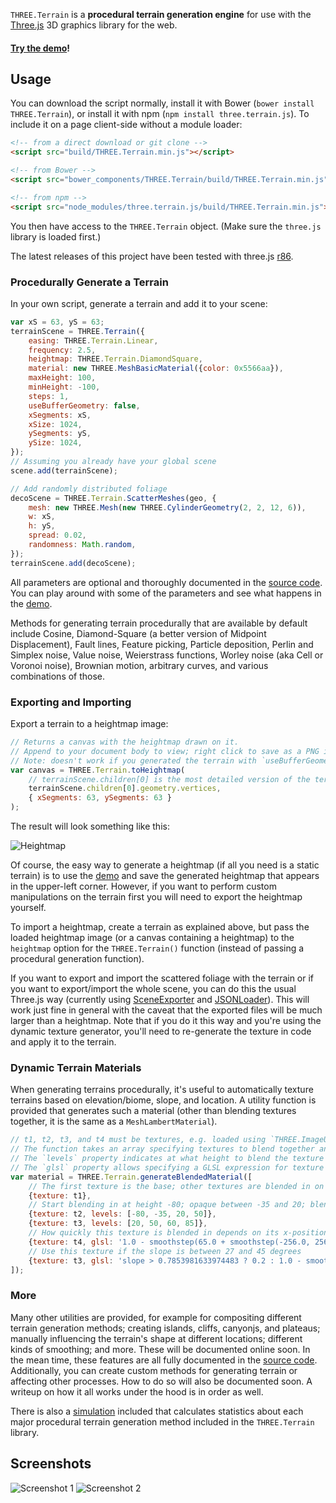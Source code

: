 `THREE.Terrain` is a **procedural terrain generation engine** for use with the
[Three.js](https://github.com/mrdoob/three.js) 3D graphics library for the web.

#### [Try the demo](https://icecreamyou.github.io/THREE.Terrain/)!

## Usage

You can download the script normally, install it with Bower (`bower install
THREE.Terrain`), or install it with npm (`npm install three.terrain.js`). To
include it on a page client-side without a module loader:

```html
<!-- from a direct download or git clone -->
<script src="build/THREE.Terrain.min.js"></script>

<!-- from Bower -->
<script src="bower_components/THREE.Terrain/build/THREE.Terrain.min.js"></script>

<!-- from npm -->
<script src="node_modules/three.terrain.js/build/THREE.Terrain.min.js"></script>
```

You then have access to the `THREE.Terrain` object. (Make sure the `three.js`
library is loaded first.)

The latest releases of this project have been tested with three.js
[r86](https://github.com/mrdoob/three.js/releases/tag/r86).

### Procedurally Generate a Terrain

In your own script, generate a terrain and add it to your scene:

```javascript
var xS = 63, yS = 63;
terrainScene = THREE.Terrain({
    easing: THREE.Terrain.Linear,
    frequency: 2.5,
    heightmap: THREE.Terrain.DiamondSquare,
    material: new THREE.MeshBasicMaterial({color: 0x5566aa}),
    maxHeight: 100,
    minHeight: -100,
    steps: 1,
    useBufferGeometry: false,
    xSegments: xS,
    xSize: 1024,
    ySegments: yS,
    ySize: 1024,
});
// Assuming you already have your global scene
scene.add(terrainScene);

// Add randomly distributed foliage
decoScene = THREE.Terrain.ScatterMeshes(geo, {
    mesh: new THREE.Mesh(new THREE.CylinderGeometry(2, 2, 12, 6)),
    w: xS,
    h: yS,
    spread: 0.02,
    randomness: Math.random,
});
terrainScene.add(decoScene);
```

All parameters are optional and thoroughly documented in the
[source code](https://github.com/IceCreamYou/THREE.Terrain/blob/gh-pages/build/THREE.Terrain.js).
You can play around with some of the parameters and see what happens in the
[demo](https://icecreamyou.github.io/THREE.Terrain/).

Methods for generating terrain procedurally that are available by default
include Cosine, Diamond-Square (a better version of Midpoint Displacement),
Fault lines, Feature picking, Particle deposition, Perlin and Simplex noise,
Value noise, Weierstrass functions, Worley noise (aka Cell or Voronoi noise),
Brownian motion, arbitrary curves, and various combinations of those.

### Exporting and Importing

Export a terrain to a heightmap image:

```javascript
// Returns a canvas with the heightmap drawn on it.
// Append to your document body to view; right click to save as a PNG image.
// Note: doesn't work if you generated the terrain with `useBufferGeometry` set to `true`.
var canvas = THREE.Terrain.toHeightmap(
    // terrainScene.children[0] is the most detailed version of the terrain mesh
    terrainScene.children[0].geometry.vertices,
    { xSegments: 63, ySegments: 63 }
);
```

The result will look something like this:

![Heightmap](https://raw.githubusercontent.com/IceCreamYou/THREE.Terrain/gh-pages/demo/img/heightmap.png)

Of course, the easy way to generate a heightmap (if all you need is a static
terrain) is to use the [demo](https://icecreamyou.github.io/THREE.Terrain/) and
save the generated heightmap that appears in the upper-left corner. However,
if you want to perform custom manipulations on the terrain first you will need
to export the heightmap yourself.

To import a heightmap, create a terrain as explained above, but pass the loaded
heightmap image (or a canvas containing a heightmap) to the `heightmap` option
for the `THREE.Terrain()` function (instead of passing a procedural generation
function).

If you want to export and import the scattered foliage with the terrain or if
you want to export/import the whole scene, you can do this the usual Three.js
way (currently using
[SceneExporter](https://github.com/mrdoob/three.js/blob/master/examples/js/exporters/SceneExporter.js)
and [JSONLoader](http://threejs.org/docs/#Reference/Loaders/JSONLoader)).
This will work just fine in general with the caveat that the exported files
will be much larger than a heightmap. Note that if you do it this way and
you're using the dynamic texture generator, you'll need to re-generate the
texture in code and apply it to the terrain.

### Dynamic Terrain Materials

When generating terrains procedurally, it's useful to automatically texture
terrains based on elevation/biome, slope, and location. A utility function is
provided that generates such a material (other than blending textures together,
it is the same as a `MeshLambertMaterial`).

```javascript
// t1, t2, t3, and t4 must be textures, e.g. loaded using `THREE.ImageUtils.loadTexture()`.
// The function takes an array specifying textures to blend together and how to do so.
// The `levels` property indicates at what height to blend the texture in and out.
// The `glsl` property allows specifying a GLSL expression for texture blending.
var material = THREE.Terrain.generateBlendedMaterial([
    // The first texture is the base; other textures are blended in on top.
    {texture: t1},
    // Start blending in at height -80; opaque between -35 and 20; blend out by 50
    {texture: t2, levels: [-80, -35, 20, 50]},
    {texture: t3, levels: [20, 50, 60, 85]},
    // How quickly this texture is blended in depends on its x-position.
    {texture: t4, glsl: '1.0 - smoothstep(65.0 + smoothstep(-256.0, 256.0, vPosition.x) * 10.0, 80.0, vPosition.z)'},
    // Use this texture if the slope is between 27 and 45 degrees
    {texture: t3, glsl: 'slope > 0.7853981633974483 ? 0.2 : 1.0 - smoothstep(0.47123889803846897, 0.7853981633974483, slope) + 0.2'},
]);
```

### More

Many other utilities are provided, for example for compositing different
terrain generation methods; creating islands, cliffs, canyonjs, and plateaus;
manually influencing the terrain's shape at different locations; different
kinds of smoothing; and more. These will be documented online soon. In the mean
time, these features are all fully documented in the
[source code](https://github.com/IceCreamYou/THREE.Terrain/blob/gh-pages/build/THREE.Terrain.js).
Additionally, you can create custom methods for generating terrain or affecting
other processes. How to do so will also be documented soon. A writeup on how it
all works under the hood is in order as well.

There is also a
[simulation](https://github.com/IceCreamYou/THREE.Terrain/tree/gh-pages/statistics)
included that calculates statistics about each major procedural terrain
generation method included in the `THREE.Terrain` library.

## Screenshots

![Screenshot 1](https://raw.githubusercontent.com/IceCreamYou/THREE.Terrain/gh-pages/demo/img/screenshot1.jpg)
![Screenshot 2](https://raw.githubusercontent.com/IceCreamYou/THREE.Terrain/gh-pages/demo/img/screenshot2.jpg)
